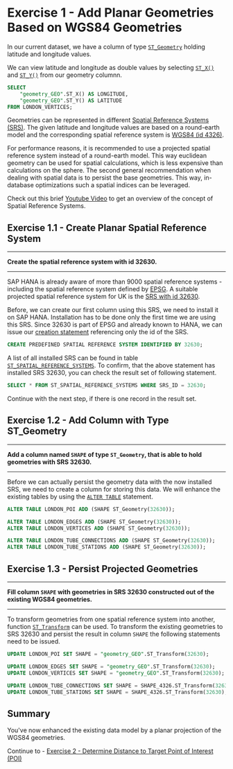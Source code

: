 # Exercise 1 - Add Planar Geometries Based on WGS84 Geometries

In our current dataset, we have a column of type [`ST_Geometry`](https://help.sap.com/viewer/bc9e455fe75541b8a248b4c09b086cf5/2020_03_QRC/en-US/7a1f0883787c101495ac9074d9bf3923.html) holding latitude and longitude values.

We can view latitude and longitude as double values by selecting [`ST_X()`](https://help.sap.com/viewer/bc9e455fe75541b8a248b4c09b086cf5/2020_03_QRC/en-US/7a290e0d787c10149429b3677c80c5a5.html) and [`ST_Y()`](https://help.sap.com/viewer/bc9e455fe75541b8a248b4c09b086cf5/2020_03_QRC/en-US/7a295b1d787c1014b19cb803454504b4.html) from our geometry columnn.
```sql
SELECT 
	"geometry_GEO".ST_X() AS LONGITUDE, 
	"geometry_GEO".ST_Y() AS LATITUDE 
FROM LONDON_VERTICES;
```

Geometries can be represented in different [Spatial Reference Systems (SRS)](https://en.wikipedia.org/wiki/Spatial_reference_system). The given latitude and longitude values are based on a round-earth model and the corresponding spatial reference system is [WGS84 (id 4326)](https://de.wikipedia.org/wiki/World_Geodetic_System_1984).

For performance reasons, it is recommended to use a projected spatial reference system instead of a round-earth model. This way euclidean geometry can be used for spatial calculations, which is less expensive than calculations on the sphere. The second general recommendation when dealing with spatial data is to persist the base geometries. This way, in-database optimizations such a spatial indices can be leveraged.

Check out this brief [Youtube Video](https://www.youtube.com/watch?v=s48iAbBrYBI&list=PL6RpkC85SLQA8za7iX9FRzewU7Vs022dl&index=2) to get an overview of the concept of Spatial Reference Systems.

## Exercise 1.1 - Create Planar Spatial Reference System <a name="subex1"></a>
---
**Create the spatial reference system with id 32630.**

---

SAP HANA is already aware of more than 9000 spatial reference systems - including the spatial reference system defined by [EPSG](https://epsg.org/). A suitable projected spatial reference system for UK is the [SRS with id 32630](http://epsg.io/32630).

Before, we can create our first column using this SRS, we need to install it on SAP HANA. Installation has to be done only the first time we are using this SRS. Since 32630 is part of EPSG and already known to HANA, we can issue our [creation statement](https://help.sap.com/viewer/bc9e455fe75541b8a248b4c09b086cf5/2020_03_QRC/en-US/9ebcad604e8d4c43a802d08cfdbe8ab2.html) referencing only the id of the SRS.

```sql
CREATE PREDEFINED SPATIAL REFERENCE SYSTEM IDENTIFIED BY 32630;
```

A list of all installed SRS can be found in table [`ST_SPATIAL_REFERENCE_SYSTEMS`](https://help.sap.com/viewer/bc9e455fe75541b8a248b4c09b086cf5/2020_03_QRC/en-US/7a2ea357787c101488ecd1b725836f07.html). To confirm, that the above statement has installed SRS 32630, you can check the result set of following statement.

```sql
SELECT * FROM ST_SPATIAL_REFERENCE_SYSTEMS WHERE SRS_ID = 32630;
```

Continue with the next step, if there is one record in the result set.

## Exercise 1.2 - Add Column with Type ST_Geometry <a name="subex2"></a>
---
**Add a column named `SHAPE` of type `ST_Geometry`, that is able to hold geometries with SRS 32630.**

---

Before we can actually persist the geometry data with the now installed SRS, we need to create a column for storing this data. We will enhance the existing tables by using the [`ALTER TABLE`](https://help.sap.com/viewer/c1d3f60099654ecfb3fe36ac93c121bb/2020_03_QRC/en-US/20d329a6751910149d5fdbc4800f92ff.html) statement.

```sql
ALTER TABLE LONDON_POI ADD (SHAPE ST_Geometry(32630));

ALTER TABLE LONDON_EDGES ADD (SHAPE ST_Geometry(32630));
ALTER TABLE LONDON_VERTICES ADD (SHAPE ST_Geometry(32630));

ALTER TABLE LONDON_TUBE_CONNECTIONS ADD (SHAPE ST_Geometry(32630));
ALTER TABLE LONDON_TUBE_STATIONS ADD (SHAPE ST_Geometry(32630));
```

## Exercise 1.3 - Persist Projected Geometries <a name="subex3"></a>
---
**Fill column `SHAPE` with geometries in SRS 32630 constructed out of the existing WGS84 geometries.**

---

To transform geometries from one spatial reference system into another, function [`ST_Transform`](https://help.sap.com/viewer/bc9e455fe75541b8a248b4c09b086cf5/2020_03_QRC/en-US/e2b1e876847a47de86140071ba487881.html) can be used. To transform the existing geometries to SRS 32630 and persist the result in column `SHAPE` the following statements need to be issued.

```sql
UPDATE LONDON_POI SET SHAPE = "geometry_GEO".ST_Transform(32630);

UPDATE LONDON_EDGES SET SHAPE = "geometry_GEO".ST_Transform(32630);
UPDATE LONDON_VERTICES SET SHAPE = "geometry_GEO".ST_Transform(32630);

UPDATE LONDON_TUBE_CONNECTIONS SET SHAPE = SHAPE_4326.ST_Transform(32630);
UPDATE LONDON_TUBE_STATIONS SET SHAPE = SHAPE_4326.ST_Transform(32630);
```

## Summary

You've now enhanced the existing data model by a planar projection of the WGS84 geometries.

Continue to - [Exercise 2 - Determine Distance to Target Point of Interest (POI)](../ex2/README.md)

